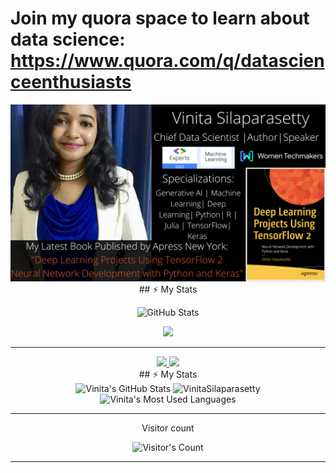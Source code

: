 # Join my quora space to learn about data science: https://www.quora.com/q/datascienceenthusiasts
<img src="https://github.com/VinitaSilaparasetty/vinitasilaparasetty/blob/master/intro.png?raw=true" alt="Welcome!">
<div align="center"> 
  ## ⚡️ My Stats
<br>

<p align="center">
  <img src="https://github-readme-stats.vercel.app/api?username=VinitaSilaparasetty&show_icons=true&theme=tokyonight" alt="GitHub Stats" />
</p>


<p align="center">
  <img src="https://skillicons.dev/icons?i=python,r,tensorflow,mysql,julia" />
</p>

<hr>
<div align="center">
  <a href="vinitasilaparasetty@gmail.com">
    <img src="https://img.shields.io/badge/Gmail-333333?style=for-the-badge&logo=gmail&logoColor=red" />
  </a>
  <a href="https://www.linkedin.com/in/vinita-silaparasetty/" target="_blank">
    <img src="https://img.shields.io/badge/LinkedIn-0077B5?style=for-the-badge&logo=linkedin&logoColor=white" target="_blank" />
  </a>
</div>
## ⚡️ My Stats

<br>

<div align=center>
  <img width=390 src="https://github-readme-stats.vercel.app/api?username=VinitaSilaparasetty&theme=transparent&count_private=true&show_icons=true&rank_icon=github&locale=en" alt="Vinita's GitHub Stats" />
  <img width=390 src="https://github-readme-streak-stats.herokuapp.com/?user=VinitaSilaparasetty&theme=transparent&count_private=true&border_radius=10&locale=en" alt="VinitaSilaparasetty" />
  <img width=325 src="https://github-readme-stats.vercel.app/api/top-langs?username=VinitaSilaparasetty&theme=transparent&layout=donut&hide=css&langs_count=8&border_radius=10&show_icons=true&locale=en" alt="Vinita's Most Used Languages" />
</div>

<hr>

<p align="center">Visitor count</p>
<p align="center">
  <img src="https://profile-counter.glitch.me/VinitaSilaparasetty/count.svg" alt="Visitor's Count" />
</p>
<hr>

